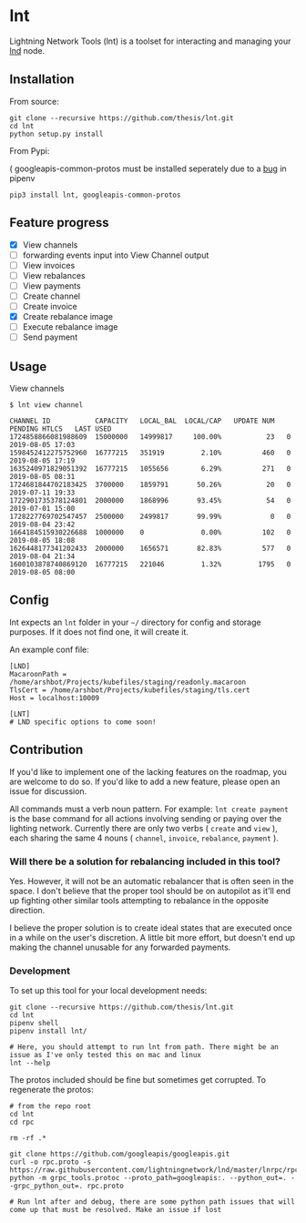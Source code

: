 # lnt

Lightning Network Tools (lnt) is a toolset for interacting and managing your [lnd](https://github.com/lightningnetwork/lnd) node.

## Installation

From source:

```
git clone --recursive https://github.com/thesis/lnt.git
cd lnt
python setup.py install
```

From Pypi: 

( googleapis-common-protos must be installed seperately due to a [bug](https://github.com/pypa/pipenv/issues/3886) in pipenv

```
pip3 install lnt, googleapis-common-protos
```

## Feature progress

- [x] View channels
- [ ] forwarding events input into View Channel output
- [ ] View invoices
- [ ] View rebalances
- [ ] View payments
- [ ] Create channel
- [ ] Create invoice
- [x] Create rebalance image
- [ ] Execute rebalance image
- [ ] Send payment

## Usage

View channels

```
$ lnt view channel

CHANNEL ID           CAPACITY   LOCAL_BAL  LOCAL/CAP   UPDATE NUM   PENDING HTLCS   LAST USED
1724858866081988609  15000000   14999817     100.00%           23   0               2019-08-05 17:03
1598452412275752960  16777215   351919         2.10%          460   0               2019-08-05 17:19
1635240971829051392  16777215   1055656        6.29%          271   0               2019-08-05 08:31
1724681844702183425  3700000    1859791       50.26%           20   0               2019-07-11 19:33
1722901735378124801  2000000    1868996       93.45%           54   0               2019-07-01 15:00
1728227769702547457  2500000    2499817       99.99%            0   0               2019-08-04 23:42
1664184515930226688  1000000    0              0.00%          102   0               2019-08-05 18:08
1626448177341202433  2000000    1656571       82.83%          577   0               2019-08-04 21:34
1600103878740869120  16777215   221046         1.32%         1795   0               2019-08-05 08:00
```

## Config

lnt expects an `lnt` folder in your `~/` directory for config and storage purposes. If it does not find one, it will create it.

An example conf file:
```
[LND]
MacaroonPath = /home/arshbot/Projects/kubefiles/staging/readonly.macaroon
TlsCert = /home/arshbot/Projects/kubefiles/staging/tls.cert
Host = localhost:10009

[LNT]
# LND specific options to come soon!
```


## Contribution

If you'd like to implement one of the lacking features on the roadmap, you are welcome to do so. If you'd like to add a new feature, please open an issue for discussion. 

All commands must a verb noun pattern. For example: `lnt create payment` is the base command for all actions involving sending or paying over the lighting network. Currently there are only two verbs ( `create` and `view` ), each sharing the same 4 nouns ( `channel`, `invoice`, `rebalance`, `payment` ).

### Will there be a solution for rebalancing included in this tool?

Yes. However, it will not be an automatic rebalancer that is often seen in the space. I don't believe that the proper tool should be on autopilot as it'll end up fighting other similar tools attempting to rebalance in the opposite direction.

I believe the proper solution is to create ideal states that are executed once in a while on the user's discretion. A little bit more effort, but doesn't end up making the channel unusable for any forwarded payments. 

### Development

To set up this tool for your local development needs:

```
git clone --recursive https://github.com/thesis/lnt.git
cd lnt
pipenv shell
pipenv install lnt/

# Here, you should attempt to run lnt from path. There might be an issue as I've only tested this on mac and linux
lnt --help
```

The protos included should be fine but sometimes get corrupted. To regenerate the protos:
```
# from the repo root
cd lnt
cd rpc

rm -rf .*

git clone https://github.com/googleapis/googleapis.git
curl -o rpc.proto -s https://raw.githubusercontent.com/lightningnetwork/lnd/master/lnrpc/rpc.proto
python -m grpc_tools.protoc --proto_path=googleapis:. --python_out=. --grpc_python_out=. rpc.proto

# Run lnt after and debug, there are some python path issues that will come up that must be resolved. Make an issue if lost
```

